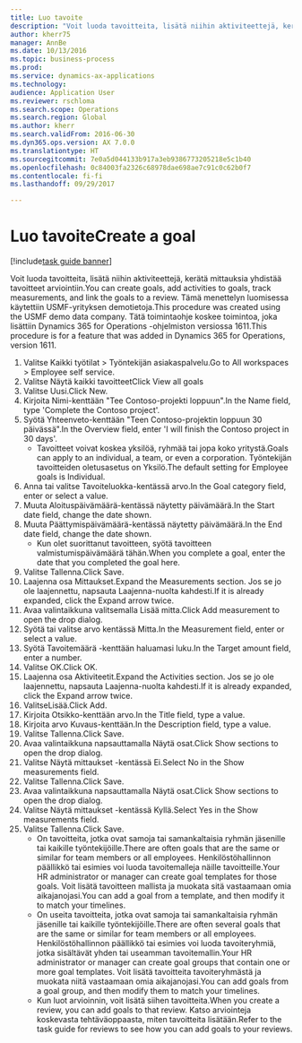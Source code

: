 ```yaml
--- 
title: Luo tavoite
description: "Voit luoda tavoitteita, lisätä niihin aktiviteettejä, kerätä mittauksia yhdistää tavoitteet arviointiin."
author: kherr75
manager: AnnBe
ms.date: 10/13/2016
ms.topic: business-process
ms.prod: 
ms.service: dynamics-ax-applications
ms.technology: 
audience: Application User
ms.reviewer: rschloma
ms.search.scope: Operations
ms.search.region: Global
ms.author: kherr
ms.search.validFrom: 2016-06-30
ms.dyn365.ops.version: AX 7.0.0
ms.translationtype: HT
ms.sourcegitcommit: 7e0a5d044133b917a3eb9386773205218e5c1b40
ms.openlocfilehash: 0c84003fa2326c68978dae698ae7c91c0c62b0f7
ms.contentlocale: fi-fi
ms.lasthandoff: 09/29/2017

---
```

# <a name="create-a-goal"></a><span data-ttu-id="c85a0-103">Luo tavoite</span><span class="sxs-lookup"><span data-stu-id="c85a0-103">Create a goal</span></span>

[!include[task guide banner](../../includes/task-guide-banner.md)]

<span data-ttu-id="c85a0-104">Voit luoda tavoitteita, lisätä niihin aktiviteettejä, kerätä mittauksia yhdistää tavoitteet arviointiin.</span><span class="sxs-lookup"><span data-stu-id="c85a0-104">You can create goals, add activities to goals, track measurements, and link the goals to a review.</span></span> <span data-ttu-id="c85a0-105">Tämä menettelyn luomisessa käytettiin USMF-yrityksen demotietoja.</span><span class="sxs-lookup"><span data-stu-id="c85a0-105">This procedure was created using the USMF demo data company.</span></span> <span data-ttu-id="c85a0-106">Tätä toimintaohje koskee toimintoa, joka lisättiin Dynamics 365 for Operations -ohjelmiston versiossa 1611.</span><span class="sxs-lookup"><span data-stu-id="c85a0-106">This procedure is for a feature that was added in Dynamics 365 for Operations, version 1611.</span></span>

1. <span data-ttu-id="c85a0-107">Valitse Kaikki työtilat > Työntekijän asiakaspalvelu.</span><span class="sxs-lookup"><span data-stu-id="c85a0-107">Go to All workspaces > Employee self service.</span></span>
2. <span data-ttu-id="c85a0-108">Valitse Näytä kaikki tavoitteet</span><span class="sxs-lookup"><span data-stu-id="c85a0-108">Click View all goals</span></span>
3. <span data-ttu-id="c85a0-109">Valitse Uusi.</span><span class="sxs-lookup"><span data-stu-id="c85a0-109">Click New.</span></span>
4. <span data-ttu-id="c85a0-110">Kirjoita Nimi-kenttään "Tee Contoso-projekti loppuun".</span><span class="sxs-lookup"><span data-stu-id="c85a0-110">In the Name field, type 'Complete the Contoso project'.</span></span>
5. <span data-ttu-id="c85a0-111">Syötä Yhteenveto-kenttään "Teen Contoso-projektin loppuun 30 päivässä".</span><span class="sxs-lookup"><span data-stu-id="c85a0-111">In the Overview field, enter 'I will finish the Contoso project in 30 days'.</span></span>
    * <span data-ttu-id="c85a0-112">Tavoitteet voivat koskea yksilöä, ryhmää tai jopa koko yritystä.</span><span class="sxs-lookup"><span data-stu-id="c85a0-112">Goals can apply to an individual, a team, or even a corporation.</span></span> <span data-ttu-id="c85a0-113">Työntekijän tavoitteiden oletusasetus on Yksilö.</span><span class="sxs-lookup"><span data-stu-id="c85a0-113">The default setting for Employee goals is Individual.</span></span>  
6. <span data-ttu-id="c85a0-114">Anna tai valitse Tavoiteluokka-kentässä arvo.</span><span class="sxs-lookup"><span data-stu-id="c85a0-114">In the Goal category field, enter or select a value.</span></span>
7. <span data-ttu-id="c85a0-115">Muuta Aloituspäivämäärä-kentässä näytetty päivämäärä.</span><span class="sxs-lookup"><span data-stu-id="c85a0-115">In the Start date field, change the date shown.</span></span>
8. <span data-ttu-id="c85a0-116">Muuta Päättymispäivämäärä-kentässä näytetty päivämäärä.</span><span class="sxs-lookup"><span data-stu-id="c85a0-116">In the End date field, change the date shown.</span></span>
    * <span data-ttu-id="c85a0-117">Kun olet suorittanut tavoitteen, syötä tavoitteen valmistumispäivämäärä tähän.</span><span class="sxs-lookup"><span data-stu-id="c85a0-117">When you complete a goal, enter the date that you completed the goal here.</span></span>  
9. <span data-ttu-id="c85a0-118">Valitse Tallenna.</span><span class="sxs-lookup"><span data-stu-id="c85a0-118">Click Save.</span></span>
10. <span data-ttu-id="c85a0-119">Laajenna osa Mittaukset.</span><span class="sxs-lookup"><span data-stu-id="c85a0-119">Expand the Measurements section.</span></span> <span data-ttu-id="c85a0-120">Jos se jo ole laajennettu, napsauta Laajenna-nuolta kahdesti.</span><span class="sxs-lookup"><span data-stu-id="c85a0-120">If it is already expanded, click the Expand arrow twice.</span></span>
11. <span data-ttu-id="c85a0-121">Avaa valintaikkuna valitsemalla Lisää mitta.</span><span class="sxs-lookup"><span data-stu-id="c85a0-121">Click Add measurement to open the drop dialog.</span></span>
12. <span data-ttu-id="c85a0-122">Syötä tai valitse arvo kentässä Mitta.</span><span class="sxs-lookup"><span data-stu-id="c85a0-122">In the Measurement field, enter or select a value.</span></span>
13. <span data-ttu-id="c85a0-123">Syötä Tavoitemäärä -kenttään haluamasi luku.</span><span class="sxs-lookup"><span data-stu-id="c85a0-123">In the Target amount field, enter a number.</span></span>
14. <span data-ttu-id="c85a0-124">Valitse OK.</span><span class="sxs-lookup"><span data-stu-id="c85a0-124">Click OK.</span></span>
15. <span data-ttu-id="c85a0-125">Laajenna osa Aktiviteetit.</span><span class="sxs-lookup"><span data-stu-id="c85a0-125">Expand the Activities section.</span></span> <span data-ttu-id="c85a0-126">Jos se jo ole laajennettu, napsauta Laajenna-nuolta kahdesti.</span><span class="sxs-lookup"><span data-stu-id="c85a0-126">If it is already expanded, click the Expand arrow twice.</span></span>
16. <span data-ttu-id="c85a0-127">ValitseLisää.</span><span class="sxs-lookup"><span data-stu-id="c85a0-127">Click Add.</span></span>
17. <span data-ttu-id="c85a0-128">Kirjoita Otsikko-kenttään arvo.</span><span class="sxs-lookup"><span data-stu-id="c85a0-128">In the Title field, type a value.</span></span>
18. <span data-ttu-id="c85a0-129">Kirjoita arvo Kuvaus-kenttään.</span><span class="sxs-lookup"><span data-stu-id="c85a0-129">In the Description field, type a value.</span></span>
19. <span data-ttu-id="c85a0-130">Valitse Tallenna.</span><span class="sxs-lookup"><span data-stu-id="c85a0-130">Click Save.</span></span>
20. <span data-ttu-id="c85a0-131">Avaa valintaikkuna napsauttamalla Näytä osat.</span><span class="sxs-lookup"><span data-stu-id="c85a0-131">Click Show sections to open the drop dialog.</span></span>
21. <span data-ttu-id="c85a0-132">Valitse Näytä mittaukset -kentässä Ei.</span><span class="sxs-lookup"><span data-stu-id="c85a0-132">Select No in the Show measurements field.</span></span>
22. <span data-ttu-id="c85a0-133">Valitse Tallenna.</span><span class="sxs-lookup"><span data-stu-id="c85a0-133">Click Save.</span></span>
23. <span data-ttu-id="c85a0-134">Avaa valintaikkuna napsauttamalla Näytä osat.</span><span class="sxs-lookup"><span data-stu-id="c85a0-134">Click Show sections to open the drop dialog.</span></span>
24. <span data-ttu-id="c85a0-135">Valitse Näytä mittaukset -kentässä Kyllä.</span><span class="sxs-lookup"><span data-stu-id="c85a0-135">Select Yes in the Show measurements field.</span></span>
25. <span data-ttu-id="c85a0-136">Valitse Tallenna.</span><span class="sxs-lookup"><span data-stu-id="c85a0-136">Click Save.</span></span>
    * <span data-ttu-id="c85a0-137">On tavoitteita, jotka ovat samoja tai samankaltaisia ryhmän jäsenille tai kaikille työntekijöille.</span><span class="sxs-lookup"><span data-stu-id="c85a0-137">There are often goals that are the same or similar for team members or all employees.</span></span>     <span data-ttu-id="c85a0-138">Henkilöstöhallinnon päällikkö tai esimies voi luoda tavoitemalleja näille tavoitteille.</span><span class="sxs-lookup"><span data-stu-id="c85a0-138">Your HR administrator or manager can create goal templates for those goals.</span></span> <span data-ttu-id="c85a0-139">Voit lisätä tavoitteen mallista ja muokata sitä vastaamaan omia aikajanojasi.</span><span class="sxs-lookup"><span data-stu-id="c85a0-139">You can add a goal from a template, and then modify it to match your timelines.</span></span>  
    * <span data-ttu-id="c85a0-140">On useita tavoitteita, jotka ovat samoja tai samankaltaisia ryhmän jäsenille tai kaikille työntekijöille.</span><span class="sxs-lookup"><span data-stu-id="c85a0-140">There are often several goals that are the same or similar for team members or all employees.</span></span>     <span data-ttu-id="c85a0-141">Henkilöstöhallinnon päällikkö tai esimies voi luoda tavoiteryhmiä, jotka sisältävät yhden tai useamman tavoitemallin.</span><span class="sxs-lookup"><span data-stu-id="c85a0-141">Your HR administrator or manager can create goal groups that contain one or more goal templates.</span></span> <span data-ttu-id="c85a0-142">Voit lisätä tavoitteita tavoiteryhmästä ja muokata niitä vastaamaan omia aikajanojasi.</span><span class="sxs-lookup"><span data-stu-id="c85a0-142">You can add goals from a goal group, and then modify them to match your timelines.</span></span>  
    * <span data-ttu-id="c85a0-143">Kun luot arvioinnin, voit lisätä siihen tavoitteita.</span><span class="sxs-lookup"><span data-stu-id="c85a0-143">When you create a review, you can add goals to that review.</span></span> <span data-ttu-id="c85a0-144">Katso arviointeja koskevasta tehtäväoppaasta, miten tavoitteita lisätään.</span><span class="sxs-lookup"><span data-stu-id="c85a0-144">Refer to the task guide for reviews to see how you can add goals to your reviews.</span></span>  


